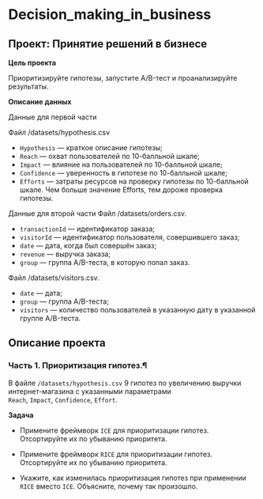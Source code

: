 # Decision_making_in_business

## Проект: Принятие решений в бизнесе

**Цель проекта**  

Приоритизируйте гипотезы, запустите A/B-тест и проанализируйте результаты.

**Описание данных**

Данные для первой части

Файл /datasets/hypothesis.csv
* `Hypothesis` — краткое описание гипотезы;
* `Reach` — охват пользователей по 10-балльной шкале;
* `Impact` — влияние на пользователей по 10-балльной шкале;
* `Confidence` — уверенность в гипотезе по 10-балльной шкале;
* `Efforts` — затраты ресурсов на проверку гипотезы по 10-балльной шкале. Чем больше значение Efforts, тем дороже проверка гипотезы.

Данные для второй части
Файл /datasets/orders.csv.

* `transactionId` — идентификатор заказа;
* `visitorId` — идентификатор пользователя, совершившего заказ;
* `date` — дата, когда был совершён заказ;
* `revenue` — выручка заказа;
* `group` — группа A/B-теста, в которую попал заказ.

Файл /datasets/visitors.csv.

* `date` — дата;
* `group` — группа A/B-теста;
* `visitors` — количество пользователей в указанную дату в указанной группе A/B-теста.

## Описание проекта

### Часть 1. Приоритизация гипотез.¶

В файле `/datasets/hypothesis.csv` 9 гипотез по увеличению выручки интернет-магазина с указанными параметрами  
`Reach`, `Impact`, `Confidence`, `Effort`.


**Задача**

* Примените фреймворк `ICE` для приоритизации гипотез. Отсортируйте их по убыванию приоритета.

* Примените фреймворк `RICE` для приоритизации гипотез. Отсортируйте их по убыванию приоритета.

* Укажите, как изменилась приоритизация гипотез при применении `RICE` вместо `ICE`. Объясните, почему так произошло.
